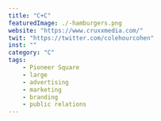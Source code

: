 ```yaml
---
title: "C+C"
featuredImage: ./-hamburgers.png
website: "https://www.cruxxmedia.com/"
twit: "https://twitter.com/colehourcohen"
inst: ""
category: "C"
tags:
    - Pioneer Square
    - large
    - advertising
    - marketing
    - branding
    - public relations
---
```





